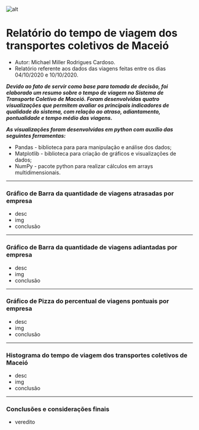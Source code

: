 ![alt](https://img.icons8.com/plasticine/2x/business-report.png) 
# Relatório do tempo de viagem dos transportes coletivos de Maceió

* Autor: Michael Miller Rodrigues Cardoso.
* Relatório referente aos dados das viagens feitas entre os dias 04/10/2020 e 10/10/2020.

***Devido ao fato de servir como base para tomada de decisão, foi elaborado um resumo
sobre o tempo de viagem no Sistema de Transporte Coletivo de Maceió. Foram desenvolvidas 
quatro visualizações que permitem avaliar os principais indicadores de qualidade do sistema, 
com relação ao atraso, adiantamento, pontualidade e tempo médio das viagens.***

***As visualizações foram desenvolvidas em python com auxílio das seguintes ferramentas:***
* Pandas - biblioteca para para manipulação e análise dos dados;
* Matplotlib - biblioteca para criação de gráficos e visualizações de dados;
* NumPy - pacote python para realizar cálculos em arrays multidimensionais.

---

### Gráfico de Barra da quantidade de viagens atrasadas por empresa

* desc
* img
* conclusão

---

### Gráfico de Barra da quantidade de viagens adiantadas por empresa

* desc
* img
* conclusão

---

### Gráfico de Pizza do percentual de viagens pontuais por empresa

* desc
* img
* conclusão

---

### Histograma do tempo de viagem dos transportes coletivos de Maceió

* desc
* img
* conclusão

---

### Conclusões e considerações finais

* veredito
